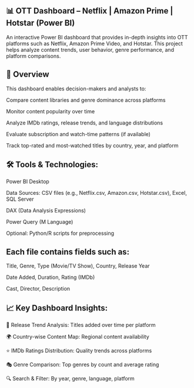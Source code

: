 ## 📊 OTT Dashboard – Netflix | Amazon Prime | Hotstar (Power BI)
An interactive Power BI dashboard that provides in-depth insights into OTT platforms such as Netflix, Amazon Prime Video, and Hotstar. This project helps analyze content trends, user behavior, genre performance, and platform comparisons.

## 📌 Overview
This dashboard enables decision-makers and analysts to:

Compare content libraries and genre dominance across platforms

Monitor content popularity over time

Analyze IMDb ratings, release trends, and language distributions

Evaluate subscription and watch-time patterns (if available)

Track top-rated and most-watched titles by country, year, and platform

## 🛠 Tools & Technologies:
Power BI Desktop

Data Sources: CSV files (e.g., Netflix.csv, Amazon.csv, Hotstar.csv), Excel, SQL Server

DAX (Data Analysis Expressions)

Power Query (M Language)

Optional: Python/R scripts for preprocessing

## Each file contains fields such as:

Title, Genre, Type (Movie/TV Show), Country, Release Year

Date Added, Duration, Rating (IMDb)

Cast, Director, Description

## 📈 Key Dashboard Insights:
📅 Release Trend Analysis: Titles added over time per platform

🌍 Country-wise Content Map: Regional content availability

⭐ IMDb Ratings Distribution: Quality trends across platforms

🎭 Genre Comparison: Top genres by count and average rating

🔍 Search & Filter: By year, genre, language, platform
